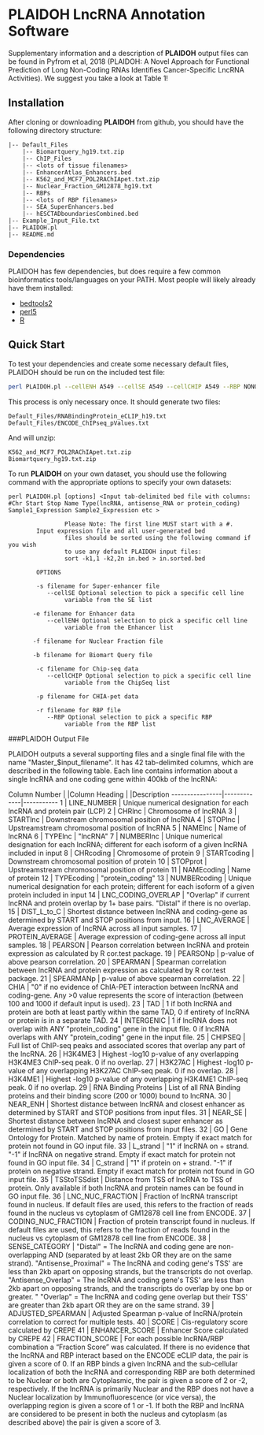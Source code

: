 # PLAIDOH LncRNA Annotation Software

Supplementary information and a description of **PLAIDOH** output files can be found in Pyfrom et al, 2018 (PLAIDOH: A Novel Approach for Functional Prediction of Long Non-Coding RNAs Identifies Cancer-Specific LncRNA Activities). We suggest you take a look at Table 1!

## Installation

After cloning or downloading **PLAIDOH** from github, you should have the following directory structure: 

```
|-- Default_Files
    |-- Biomartquery_hg19.txt.zip
    |-- ChIP_Files
	|-- <lots of tissue filenames>
    |-- EnhancerAtlas_Enhancers.bed
    |-- K562_and_MCF7_POL2RAChIApet.txt.zip
    |-- Nuclear_Fraction_GM12878_hg19.txt
    |-- RBPs
	|-- <lots of RBP filenames>
    |-- SEA_SuperEnhancers.bed
    |-- hESCTADboundariesCombined.bed
|-- Example_Input_File.txt
|-- PLAIDOH.pl
|-- README.md
```

### Dependencies
PLAIDOH has few dependencies, but does require a few common bioinformatics tools/languages on your PATH. Most people will likely already have them installed:
 - [bedtools2](http://bedtools.readthedocs.io/en/latest/index.html)
 - [perl5](https://www.perl.org/)
 - [R](https://www.r-project.org/)

## Quick Start

To test your dependencies and create some necessary default files, PLAIDOH should be run on the included test file:

```Bash
perl PLAIDOH.pl --cellENH A549 --cellSE A549 --cellCHIP A549 --RBP NONO Example_Input_File.txt
```

This process is only necessary once. It should generate two files:

```
Default_Files/RNABindingProtein_eCLIP_h19.txt
Default_Files/ENCODE_ChIPseq_pValues.txt
```

And will unzip: 
```
K562_and_MCF7_POL2RAChIApet.txt.zip
Biomartquery_hg19.txt.zip
```

To run **PLAIDOH** on your own dataset, you should use the following command with the appropriate options to specify your own datasets: 

```
perl PLAIDOH.pl [options] <Input tab-delimited bed file with columns: #Chr Start Stop Name Type(lncRNA, antisense_RNA or protein_coding) Sample1_Expression Sample2_Expression etc >
                
                Please Note: The first line MUST start with a #.
		Input expression file and all user-generated bed
                files should be sorted using the following command if you wish
                to use any default PLAIDOH input files:
                sort -k1,1 -k2,2n in.bed > in.sorted.bed
                
        OPTIONS
        
        -s filename for Super-enhancer file
           --cellSE Optional selection to pick a specific cell line
                variable from the SE list
           
       -e filename for Enhancer data
           --cellENH Optional selection to pick a specific cell line
                variable from the Enhancer list
       
       -f filename for Nuclear Fraction file
       
       -b filename for Biomart Query file
        
        -c filename for Chip-seq data
           --cellCHIP Optional selection to pick a specific cell line
                variable from the ChipSeq list
        
        -p filename for CHIA-pet data
        
        -r filename for RBP file
           --RBP Optional selection to pick a specific RBP
                variable from the RBP list
```

###PLAIDOH Output File

PLAIDOH outputs a several supporting files and a single final file with the name "Master_$input_filename". It has 42 tab-delimited columns, which are described in the following table. Each line contains information about a single lncRNA and one coding gene within 400kb of the lncRNA:

Column Number | |Column Heading | |Description
----------------|-------------|-----------
1 | LINE_NUMBER | Unique numerical designation for each lncRNA and protein pair (LCP)
2 | CHRlnc | Chromosome of lncRNA
3 | STARTlnc | Downstream chromosomal position of lncRNA
4 | STOPlnc | Upstreamstream chromosomal position of lncRNA
5 | NAMElnc | Name of lncRNA
6 | TYPElnc | "lncRNA"
7 | NUMBERlnc | Unique numerical designation for each lncRNA; different for each isoform of a given lncRNA included in input
8 | CHRcoding | Chromosome of protein
9 | STARTcoding | Downstream chromosomal position of protein
10 | STOPprot | Upstreamstream chromosomal position of protein
11 | NAMEcoding | Name of protein
12 | TYPEcoding | "protein_coding"
13 | NUMBERcoding | Unique numerical designation for each protein; different for each isoform of a given protein included in input
14 | LNC_CODING_OVERLAP | "Overlap" if current lncRNA and protein overlap by 1+ base pairs. "Distal" if there is no overlap.
15 | DIST_L_to_C | Shortest distance between lncRNA and coding-gene as determined by START and STOP positions from input.
16 | LNC_AVERAGE | Average expression of lncRNA across all input samples.
17 | PROTEIN_AVERAGE | Average expression of coding-gene across all input samples.
18 | PEARSON | Pearson correlation between lncRNA and protein expression as calculated by R cor.test package.
19 | PEARSONp | p-value of above pearson correlation.
20 | SPEARMAN | Spearman correlation between lncRNA and protein expression as calculated by R cor.test package.
21 | SPEARMANp | p-value of above spearman correlation.
22 | CHIA | "0" if no evidence of ChIA-PET interaction between lncRNA and coding-gene. Any >0 value represents the score of interaction (between 100 and 1000 if default input is used).
23 | TAD | 1 if both lncRNA and protein are both at least partly within the same TAD, 0 if entirety of lncRNA or protein is in a separate TAD.
24 | INTERGENIC | 1 if lncRNA does not overlap with ANY "protein_coding" gene in the input file. 0 if lncRNA overlaps with ANY "protein_coding" gene in the input file.
25 | CHIPSEQ | Full list of ChIP-seq peaks and associated scores that overlap any part of the lncRNA. 
26 | H3K4ME3 | Highest -log10 p-value of any overlapping H3K4ME3 ChIP-seq peak. 0 if no overlap.
27 | H3K27AC | Highest -log10 p-value of any overlapping H3K27AC ChIP-seq peak. 0 if no overlap.
28 | H3K4ME1 | Highest -log10 p-value of any overlapping H3K4ME1 ChIP-seq peak. 0 if no overlap.
29 | RNA Binding Proteins | List of all RNA Binding proteins and their binding score (200 or 1000) bound to lncRNA.
30 | NEAR_ENH | Shortest distance between lncRNA and closest enhancer as determined by START and STOP positions from input files.
31 | NEAR_SE | Shortest distance between lncRNA and closest super enhancer as determined by START and STOP positions from input files.
32 | GO | Gene Ontology for Protein. Matched by name of protein. Empty if exact match for protein not found in GO input file.
33 | L_strand | "1" if lncRNA on + strand. "-1" if lncRNA on negative strand. Empty if exact match for protein not found in GO input file.
34 | C_strand | "1" if protein on + strand. "-1" if protein on negative strand. Empty if exact match for protein not found in GO input file.
35 | TSStoTSSdist | Distance from TSS of lncRNA to TSS of protein. Only available if both lncRNA and protein names can be found in GO input file.
36 | LNC_NUC_FRACTION | Fraction of lncRNA transcript found in nucleus. If default files are used, this refers to the fraction of reads found in the nucleus vs cytoplasm of GM12878 cell line from ENCODE.
37 | CODING_NUC_FRACTION | Fraction of protein transcript found in nucleus. If default files are used, this refers to the fraction of reads found in the nucleus vs cytoplasm of GM12878 cell line from ENCODE.
38 | SENSE_CATEGORY | "Distal" = The lncRNA and coding gene are non-overlapping AND (separated by at least 2kb OR they are on the same strand). "Antisense_Proximal" = The lncRNA and coding gene's TSS' are less than 2kb apart on opposing strands, but the transcripts do not overlap. "Antisense_Overlap" = The lncRNA and coding gene's TSS' are less than 2kb apart on opposing strands, and the transcripts do overlap by one bp or greater. " "Overlap" = The lncRNA and coding gene overlap but their TSS' are greater than 2kb apart OR they are on the same strand.
39 | ADJUSTED_SPEARMAN | Adjusted Spearman p-value of lncRNA/protein correlation to correct for multiple tests. 
40 | SCORE | Cis-regulatory score calculated by CREPE
41 | ENHANCER_SCORE | Enhancer Score calculated by CREPE
42 | FRACTION_SCORE | For each possible lncRNA/RBP combination a “Fraction Score” was calculated. If there is no evidence that the lncRNA and RBP interact based on the ENCODE eCLIP data, the pair is given a score of 0. If an RBP binds a given lncRNA and the sub-cellular localization of both the lncRNA and corresponding RBP are both determined to be Nuclear or both are Cytoplasmic, the pair is given a score of 2 or -2, respectively. If the lncRNA is primarily Nuclear and the RBP does not have a Nuclear localization by Immunofluorescence (or vice versa), the overlapping region is given a score of 1 or -1. If both the RBP and lncRNA are considered to be present in both the nucleus and cytoplasm (as described above) the pair is given a score of 3. 
